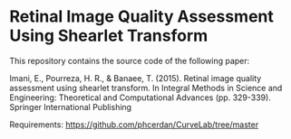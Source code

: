 # Retinal Image Quality Assessment Using Shearlet Transform
This repository contains the source code of the following paper:

Imani, E., Pourreza, H. R., & Banaee, T. (2015). Retinal image quality assessment using shearlet transform. 
In Integral Methods in Science and Engineering: Theoretical and Computational Advances (pp. 329-339). 
Springer International Publishing


Requirements:
https://github.com/phcerdan/CurveLab/tree/master
